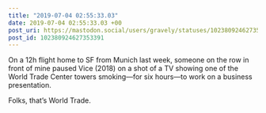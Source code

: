```yaml
---
title: "2019-07-04 02:55:33.03"
date: 2019-07-04 02:55:33.03 +00
post_uri: https://mastodon.social/users/gravely/statuses/102380924627353391
post_id: 102380924627353391
---
```

On a 12h flight home to SF from Munich last week, someone on the row in front of mine paused Vice (2018) on a shot of a TV showing one of the World Trade Center towers smoking—for six hours—to work on a business presentation.

Folks, that’s World Trade.


